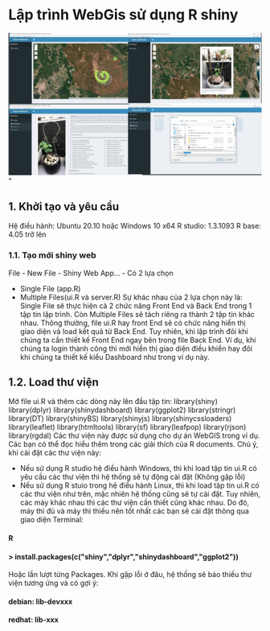 # Lập trình WebGis sử dụng R shiny
![kết quả của Project](README_img/result_all.png)"
## 1. Khởi tạo và yêu cầu
Hệ điều hành: Ubuntu 20.10 hoặc Windows 10 x64
R studio: 1.3.1093
R base: 4.05 trở lên
### 1.1. Tạo mới shiny web
File - New File - Shiny Web App... - Có 2 lựa chọn
  + Single File (app.R)
  + Multiple Files(ui.R và server.R) 
Sự khác nhau của 2 lựa chọn này là: Single File sẽ thực hiện cả 2 chức năng Front End và Back End trong 1 tập tin lập trình. Còn Multiple Files sẽ tách riêng ra thành 2 tập tin khác nhau. Thông thường, file ui.R hay front End sẽ có chức năng hiển thị giao diện và load kết quả từ Back End. Tuy nhiên, khi lập trình đôi khi chúng ta cần thiết kế Front End ngay bên trong file Back End. Ví dụ, khi chúng ta login thành công thì mới hiển thị giao diện điều khiển hay đôi khi chúng ta thiết kế kiểu Dashboard như trong ví dụ này.
## 1.2. Load thư viện
Mở file ui.R và thêm các dòng này lên đầu tập tin:
library(shiny)
library(dplyr)
library(shinydashboard)
library(ggplot2)
library(stringr)
library(DT)
library(shinyBS)
library(shinyjs)
library(shinycssloaders)
library(leaflet)
library(htmltools)
library(sf)
library(leafpop)
library(rjson)
library(rgdal)
Các thư viện này được sử dụng cho dự án WebGIS trong ví dụ. Các bạn có thể đọc hiểu thêm trong các giải thích của R documents. Chú ý, khi cài đặt các thư viện này:
+ Nếu sử dụng R studio hệ điều hành Windows, thì khi load tập tin ui.R có yêu cầu các thư viện thì hệ thống sẽ tự động cài đặt (Không gặp lỗi)
+ Nếu sử dụng R stuio trong hệ điều hành Linux, thì khi load tập tin ui.R có các thư viện như trên, mặc nhiên hệ thống cũng sẽ tự cài đặt. Tuy nhiên, các máy khác nhau thì các thư viện cần thiết cũng khác nhau. Do đó, máy thì đủ và máy thì thiếu nên tốt nhất các bạn sẽ cài đặt thông qua giao diện Terminal:
#### R
#### > install.packages(c("shiny","dplyr","shinydashboard","ggplot2"))
Hoặc lần lượt từng Packages. Khi gặp lỗi ở đâu, hệ thống sẽ báo thiếu thư viện tương ứng và có gợi ý:
#### debian: lib-devxxx
#### redhat: lib-xxx

